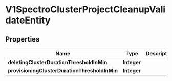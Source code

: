 # V1SpectroClusterProjectCleanupValidateEntity

## Properties
Name | Type | Description | Notes
------------ | ------------- | ------------- | -------------
**deletingClusterDurationThresholdInMin** | **Integer** |  |  [optional]
**provisioningClusterDurationThresholdInMin** | **Integer** |  |  [optional]
